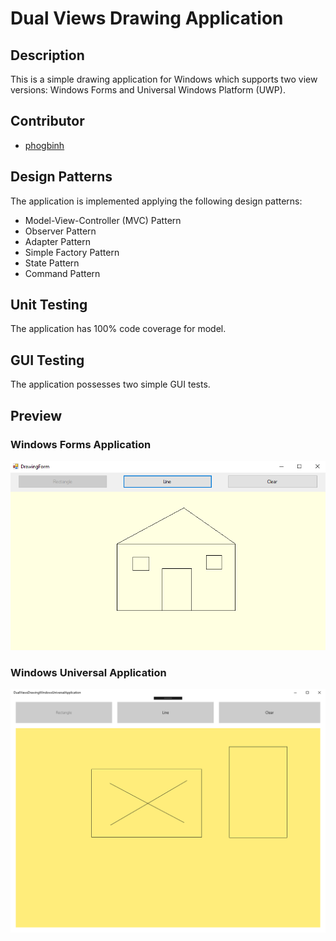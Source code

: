 # Dual Views Drawing Application

## Description
This is a simple drawing application for Windows which supports two view versions: Windows Forms and Universal Windows Platform (UWP).

## Contributor
* [phogbinh](https://github.com/phogbinh)

## Design Patterns
The application is implemented applying the following design patterns:
* Model-View-Controller (MVC) Pattern
* Observer Pattern
* Adapter Pattern
* Simple Factory Pattern
* State Pattern
* Command Pattern

## Unit Testing
The application has 100% code coverage for model.

## GUI Testing
The application possesses two simple GUI tests.

## Preview
### Windows Forms Application
![Windows Forms Application - Preview](https://github.com/phogbinh/DualViewsDrawingApplication/blob/master/Documentations/Images/img_preview_windows_forms_application.png)
### Windows Universal Application
![Windows Universal Application - Preview](https://github.com/phogbinh/DualViewsDrawingApplication/blob/master/Documentations/Images/img_preview_windows_universal_application.png)
